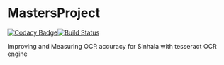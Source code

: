 # MastersProject

[![Codacy Badge](https://app.codacy.com/project/badge/Grade/abc8788e695546df876d202614a06afd)](https://www.codacy.com/gh/kasunbalasooriya/MastersProject/dashboard?utm_source=github.com&amp;utm_medium=referral&amp;utm_content=kasunbalasooriya/MastersProject&amp;utm_campaign=Badge_Grade)[![Build Status](https://travis-ci.com/kasunbalasooriya/MastersProject.svg?branch=master)](https://travis-ci.com/github/kasunbalasooriya/MastersProject)



Improving and Measuring OCR accuracy for Sinhala with tesseract OCR engine
